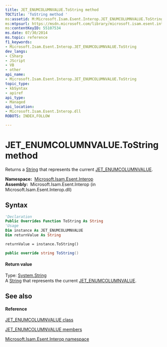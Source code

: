 ```yaml
---
title: JET_ENUMCOLUMNVALUE.ToString method 
TOCTitle: 'ToString method '
ms:assetid: M:Microsoft.Isam.Esent.Interop.JET_ENUMCOLUMNVALUE.ToString
ms:mtpsurl: https://msdn.microsoft.com/library/microsoft.isam.esent.interop.jet_enumcolumnvalue.tostring(v=EXCHG.10)
ms:contentKeyID: 55107534
ms.date: 07/30/2014
ms.topic: reference
f1_keywords:
- Microsoft.Isam.Esent.Interop.JET_ENUMCOLUMNVALUE.ToString
dev_langs:
- CSharp
- JScript
- VB
- other
api_name: 
- Microsoft.Isam.Esent.Interop.JET_ENUMCOLUMNVALUE.ToString
topic_type: 
- kbSyntax
- apiref
api_type: 
- Managed
api_location: 
- Microsoft.Isam.Esent.Interop.dll
ROBOTS: INDEX,FOLLOW

---
```


# JET_ENUMCOLUMNVALUE.ToString method

Returns a [String](https://docs.microsoft.com/dotnet/api/system.string?redirectedfrom=MSDN) that represents the current [JET_ENUMCOLUMNVALUE](dn335142\(v=exchg.10\).md).

**Namespace:**  [Microsoft.Isam.Esent.Interop](hh596136\(v=exchg.10\).md)  
**Assembly:**  Microsoft.Isam.Esent.Interop (in Microsoft.Isam.Esent.Interop.dll)

## Syntax

``` vb
'Declaration
Public Overrides Function ToString As String
'Usage
Dim instance As JET_ENUMCOLUMNVALUE
Dim returnValue As String

returnValue = instance.ToString()
```

``` csharp
public override string ToString()
```

#### Return value

Type: [System.String](https://docs.microsoft.com/dotnet/api/system.string?redirectedfrom=MSDN)  
A [String](https://docs.microsoft.com/dotnet/api/system.string?redirectedfrom=MSDN) that represents the current [JET_ENUMCOLUMNVALUE](dn335142\(v=exchg.10\).md).  

## See also

#### Reference

[JET_ENUMCOLUMNVALUE class](dn335142\(v=exchg.10\).md)

[JET_ENUMCOLUMNVALUE members](dn335094\(v=exchg.10\).md)

[Microsoft.Isam.Esent.Interop namespace](hh596136\(v=exchg.10\).md)

